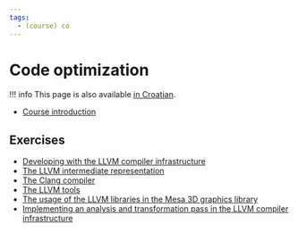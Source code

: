 ```yaml
---
tags:
  - (course) co
---
```


# Code optimization

!!! info
    This page is also available [in Croatian](../../../hr/nastava/kolegiji/OPK.md).

- [Course introduction](../materials/opt-intro.md)

## Exercises

- [Developing with the LLVM compiler infrastructure](../materials/llvm-development.md)
- [The LLVM intermediate representation](../materials/llvm-intermediate-representation.md)
- [The Clang compiler](../materials/llvm-clang.md)
- [The LLVM tools](../materials/llvm-tools.md)
- [The usage of the LLVM libraries in the Mesa 3D graphics library](../materials/llvm-mesa.md)
- [Implementing an analysis and transformation pass in the LLVM compiler infrastructure](../materials/llvm-development-analysis-and-transformation.md)
